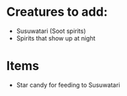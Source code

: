 # Creatures to add:
* Susuwatari (Soot spirits)
* Spirits that show up at night

# Items
* Star candy for feeding to Susuwatari

